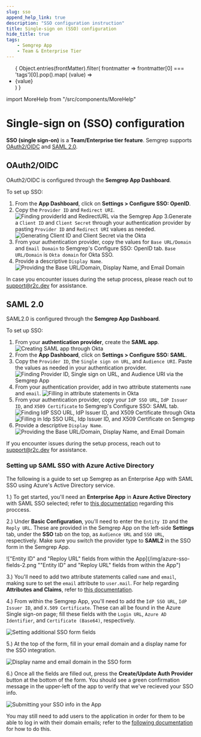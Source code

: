 ```yaml
---
slug: sso
append_help_link: true
description: "SSO configuration instruction"
title: Single-sign on (SSO) configuration
hide_title: true
tags:
    - Semgrep App
    - Team & Enterprise Tier
---
```


<ul id="tag__badge-list">
{
Object.entries(frontMatter).filter(
    frontmatter => frontmatter[0] === 'tags')[0].pop().map(
    (value) => <li class='tag__badge-item'>{value}</li> )
}
</ul>

import MoreHelp from "/src/components/MoreHelp"

#  Single-sign on (SSO) configuration

**SSO (single sign-on)** is a **Team/Enterprise tier feature**. Semgrep supports [OAuth2/OIDC](#oauth2oidc) and [SAML 2.0](#saml-20).

## OAuth2/OIDC

OAuth2/OIDC is configured through the **Semgrep App Dashboard**. 

To set up SSO:

1. From the **App Dashboard**, click on **Settings > Configure SSO: OpenID**.
2. Copy the `Provider ID` and `Redirect URI`.
![Finding providerId and RedirectURL via the Semgrep App](/img/sso-finding-providerId-and-Redirect-URL.png "Finding Provider ID and RedirectURI via the Semgrep App")
3.Generate a `Client ID` and `Client Secret` through your authentication provider by pasting `Provider ID` and `Redirect URI` values as needed.
![Generating Client ID and Client Secret via the Okta](/img/sso-clientID-clientSecret.png "Generating Client ID and Client Secret through Okta")
4. From your authentication provider, copy the values for `Base URL/Domain` and `Email Domain` to Semgrep's Configure SSO: OpenID tab. `Base URL/Domain` is `Okta domain` for Okta SSO.
5. Provide a descriptive `Display Name`.
![Providing the Base URL/Domain, Display Name, and Email Domain](/img/sso-providing-BaseURL-DisplayName-EmailDomain.png "Providing the Base URL/Domain, Display Name, and Email Domain")

In case you encounter issues during the setup process, please reach out to [support@r2c.dev](mailto:support@r2c.dev) for assistance.

## SAML 2.0

SAML2.0 is configured through the **Semgrep App Dashboard**. 

To set up SSO:

1. From your **authentication provider**, create the **SAML app**.
![Creating SAML app through Okta](/img/saml-creating-app.png "Creating SAML app through Okta")
2. From the **App Dashboard**, click on **Settings > Configure SSO: SAML**.
3. Copy the `Provider ID`, the `Single sign on URL`, and `Audience URI`. Paste the values as needed in your authentication provider.
![Finding Provider ID, Single sign on URL, and Audience URI via the Semgrep App](/img/saml-finding-providerId-SsoURL-and-AudienceURI.png "Finding Provider ID, Single sign on URL, and Audience URI via the Semgrep App")
4. From your authentication provider, add in two attribute statements `name` and `email`.
![Filling in attribute statements in Okta](/img/saml-attribute-statements.png "Filling in attribute statements through Okta")
5. From your authentication provider, copy your `IdP SSO URL`, `IdP Issuer ID`, and `X509 Certificate` to Semgrep's Configure SSO: SAML tab.
![Finding IdP SSO URL, IdP Issuer ID, and X509 Certificate through Okta](/img/saml-copy-IdPSSO-IdPID-and-X509.png "Finding IdP SSO URL, IdP Issuer ID, and X509 Certificate through Okta")
![Filling in Idp SSO URL, Idp Issuer ID, and X509 Certificate on Semgrep](/img/saml-filling-IdpSSO-IdpID-X509.png "Filling in Idp SSO URL, Idp Issuer ID, and X509 Certificate on Semgrep")
6. Provide a descriptive `Display Name`.
![Providing the Base URL/Domain, Display Name, and Email Domain](/img/sso-providing-BaseURL-DisplayName-EmailDomain.png "Providing the Base URL/Domain, Display Name, and Email Domain")

If you encounter issues during the setup process, reach out to [support@r2c.dev](mailto:support@r2c.dev) for assistance.

### Setting up SAML SSO with Azure Active Directory

The following is a guide to set up Semgrep as an Enterprise App with SAML SSO using Azure's Active Directory service.

1.) To get started, you'll need an **Enterprise App** in **Azure Active Directory** with SAML SSO selected; refer to [this documentation](https://learn.microsoft.com/en-us/azure/active-directory/manage-apps/add-application-portal-setup-sso) regarding this proccess.

2.) Under **Basic Configuration**, you'll need to enter the `Entity ID` and the `Reply URL`. These are provided in the Semgrep App on the left-side **Settings** tab, under the **SSO** tab on the top, as `Audience URL` and `SSO URL`, respectively. Make sure you switch the provider type to **SAML2** in the SSO form in the Semgrep App.

!["Entity ID" and "Reploy URL" fields from within the App](/img/azure-sso-fields-2.png ""Entity ID" and "Reploy URL" fields from within the App")

3.) You'll need to add two attribute statements called `name` and `email`, making sure to set the `email` attribute to `user.mail`. For help regarding **Attributes and Claims**, refer to [this documentation](https://learn.microsoft.com/en-us/azure/active-directory/develop/active-directory-saml-claims-customization).

4.) From within the Semgrep App, you'll need to add the `IdP SSO URL`, `IdP Issuer ID`, and `X.509 Certificate`. These can all be found in the Azure Single sign-on page; fill these fields with the `Login URL`, `Azure AD Identifier`, and `Certificate (Base64)`, respectively.

![Setting additional SSO form fields](/img/azure-sso-app-fields.png "Setting additional SSO form fields")

5.) At the top of the form, fill in your email domain and a display name for the SSO integration.

![Display name and email domain in the SSO form](/img/azure-sso-app-fields-3.png "Display name and email domain in the SSO form")

6.) Once all the fields are filled out, press the **Create/Update Auth Provider** button at the bottom of the form. You should see a green confirmation message in the upper-left of the app to verify that we've recieved your SSO info.

![Submitting your SSO info in the App](/img/azure-sso-submit.png "Submitting your SSO info in the App")

You may still need to add users to the application in order for them to be able to log in with their domain emails; refer to the [following documentation](https://learn.microsoft.com/en-us/azure/active-directory/manage-apps/assign-user-or-group-access-portal) for how to do this.




<MoreHelp />
